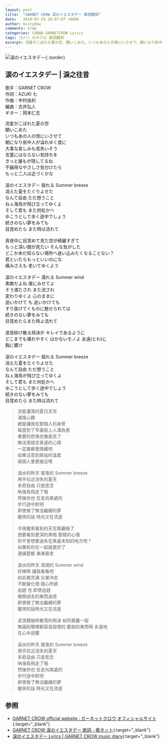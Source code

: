 ```yaml
---
layout: post
title:  "GARNET CROW 涙のイエスタデー 歌詞翻訳"
date:   2018-07-29 20:07:07 +0800
author: mistydew
comments: true
categories: CONAN GARNETCROW Lyrics
tags: コナン ガネクロ 歌詞翻訳
excerpt: 流星がこぼれた夏の空、願いこめた。いつもあの人の傍にいさせて、朝になり街中人が溢れゆく度に。
---
```

![涙のイエスタデー](https://raw.githubusercontent.com/mistydew/gc2/master/cover/single/SG25_涙のイエスタデー.jpg){:.border}

## 涙のイエスタデー | 淚之往昔

歌手：GARNET CROW<br>
作詞：AZUKI 七<br>
作曲：中村由利<br>
編曲：古井弘人<br>
ギター：岡本仁志

<div class="lyric-original">
<p>
流星がこぼれた夏の空<br>
願いこめた<br>
いつもあの人の傍にいさせて<br>
朝になり街中人が溢れゆく度に<br>
大事な哀しみも見失いそう<br>
言葉にはならない気持ちを<br>
きっと誰もが隠してるね<br>
不器用なやさしさ気付けたら<br>
もっと二人は近づくかな<br>
<br>
涙のイエスタデー 揺れる Summer breeze<br>
消えた夏をたぐりよせた<br>
なんて自由 ただ想うこと<br>
ねぇ海鳥が飛び立ってゆくよ<br>
そして君も また何処かへ<br>
ゆこうとして歩く途中でしょう<br>
続きのない夢をみても<br>
目覚めたら また時は流れて<br>
<br>
真夜中に目覚めて見た空が綺麗すぎて<br>
もっと深い闇が見たい そんな気がした<br>
どこか未だ知らない場所へ迷い込みたくなることない？<br>
君といたらもっといいのにな<br>
痛みさえも 老いてゆくよう<br>
<br>
涙のイエスタデー 濡れる Summer wind<br>
素敵だよね 僕にみせてよ<br>
そう満たされ また流され<br>
変わりゆくよ 心のままに<br>
追いかけて も 追いかけても<br>
すり抜けてくものに魅せられては<br>
続きのない夢をみても<br>
目覚めたらまた時よ流れて<br>
<br>
波音砕け散る飛沫が キレイであるように<br>
どこまでも壊れやすく はかないモノよ 永遠(とわ)に<br>
胸に響け<br>
<br>
涙のイエスタデー 揺れる Summer breeze<br>
消えた夏をたぐりよせた<br>
なんて自由 ただ想うこと<br>
ねぇ海鳥が飛び立ってゆくよ<br>
そして君も また何処かへ<br>
ゆこうとして歩く途中でしょう<br>
続きのない夢をみても<br>
目覚めたら また時は流れて
</p>
</div>

<div class="lyric-translation">
<blockquote>
流星灑落的夏日天空<br>
滿懷心願<br>
總是讓我在那個人的身旁<br>
每當到了早晨街上人滿為患<br>
重要的悲傷也像是丟了<br>
無法用語言表達的心情<br>
一定誰都會隱藏吧<br>
如果注意到笨拙的溫柔<br>
兩個人會更接近嗎<br>
<br>
淚水的昨天 搖曳的 Summer breeze<br>
用手拉近消失的夏天<br>
多麽自由 只是思念<br>
吶海鳥飛走了哦<br>
然後你也 在走向某處的<br>
步行途中對吧<br>
即使做了無法繼續的夢<br>
醒來的話 時光又在流逝<br>
<br>
半夜醒來看到的天空美麗極了<br>
想要看到更深的黑暗 那樣的心情<br>
你不會想要迷失在某處未知的地方吧？<br>
如果和你在一起就更好了<br>
連痛楚都 漸漸衰老<br>
<br>
淚水的昨天 濕潤的 Summer wind<br>
好棒啊 讓我看看吧<br>
如此被充滿 又被沖走<br>
不斷變化哦 隨心所欲<br>
追趕 也 即使追趕<br>
被擦過去的東西迷惑<br>
即使做了無法繼續的夢<br>
醒來的話時光又在流逝<br>
<br>
波浪聲破碎散落的飛沫 如同美麗一般<br>
無論到哪裡都容易毀壞的 脆弱的東西啊 永遠地<br>
在心中迴響<br>
<br>
淚水的昨天 搖曳的 Summer breeze<br>
用手拉近消失的夏天<br>
多麽自由 只是思念<br>
吶海鳥飛走了哦<br>
然後你也 在走向某處的<br>
步行途中對吧<br>
即使做了無法繼續的夢<br>
醒來的話 時光又在流逝
</blockquote>
</div>

## 参照

* [GARNET CROW official website : ガーネットクロウ オフィシャルサイト](http://www.garnetcrow.com){:target="_blank"}
* [GARNET CROW 涙のイエスタデー 歌詞 - 歌ネット](https://www.uta-net.com/song/55020){:target="_blank"}
* [涙のイエスタデー Lyrics \| GARNET CROW music diary](https://mistydew.github.io/gc/lyrics/original/涙のイエスタデー.html){:target="_blank"}
